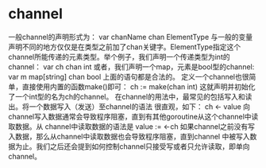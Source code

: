 # channel

一般channel的声明形式为：
var chanName chan ElementType
与一般的变量声明不同的地方仅仅是在类型之前加了chan关键字。ElementType指定这个
channel所能传递的元素类型。举个例子，我们声明一个传递类型为int的channel：
var ch chan int
或者，我们声明一个map，元素是bool型的channel:
var m map[string] chan bool
上面的语句都是合法的。
定义一个channel也很简单，直接使用内置的函数make()即可：
ch := make(chan int)
这就声明并初始化了一个int型的名为ch的channel。
在channel的用法中，最常见的包括写入和读出。将一个数据写入（发送）至channel的语法
很直观，如下：
ch <- value
向channel写入数据通常会导致程序阻塞，直到有其他goroutine从这个channel中读取数据。从
channel中读取数据的语法是
value := <-ch
如果channel之前没有写入数据，那么从channel中读取数据也会导致程序阻塞，直到channel
中被写入数据为止。我们之后还会提到如何控制channel只接受写或者只允许读取，即单向
channel。
